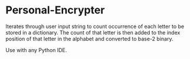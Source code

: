 # Personal-Encrypter

Iterates through user input string to count occurrence of each letter to be stored in a dictionary.
The count of that letter is then added to the index position of that letter in the alphabet and converted to base-2 binary.

Use with any Python IDE.
